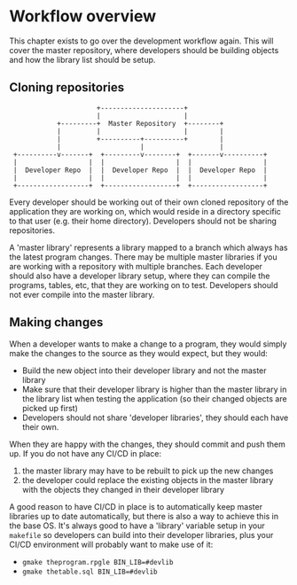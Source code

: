 # Workflow overview

This chapter exists to go over the development workflow again. This will cover the master repository, where developers should be building objects and how the library list should be setup.

## Cloning repositories

```
                      +---------------------+
                      |                     |
            +---------+  Master Repository  +--------+
            |         |                     |        |
            |         +----------+----------+        |
            |                    |                   |
 +----------v-------+  +---------v--------+  +-------v----------+
 |                  |  |                  |  |                  |
 |  Developer Repo  |  |  Developer Repo  |  |  Developer Repo  |
 |                  |  |                  |  |                  |
 +------------------+  +------------------+  +------------------+
```

Every developer should be working out of their own cloned repository of the application they are working on, which would reside in a directory specific to that user (e.g. their home directory). Developers should not be sharing repositories. 

 A 'master library' represents a library mapped to a branch which always has the latest program changes. There may be multiple master libraries if you are working with a repository with multiple branches. Each developer should also have a developer library setup, where they can compile the programs, tables, etc, that they are working on to test. Developers should not ever compile into the master library.

## Making changes

When a developer wants to make a change to a program, they would simply make the changes to the source as they would expect, but they would:

* Build the new object into their developer library and not the master library
* Make sure that their developer library is higher than the master library in the library list when testing the application (so their changed objects are picked up first)
* Developers should not share 'developer libraries', they should each have their own.

When they are happy with the changes, they should commit and push them up. If you do not have any CI/CD in place: 

1. the master library may have to be rebuilt to pick up the new changes
2. the developer could replace the existing objects in the master library with the objects they changed in their developer library

A good reason to have CI/CD in place is to automatically keep master libraries up to date automatically, but there is also a way to achieve this in the base OS. It's always good to have a 'library' variable setup in your `makefile` so developers can build into their developer libraries, plus your CI/CD environment will probably want to make use of it:

* `gmake theprogram.rpgle BIN_LIB=#devlib`
* `gmake thetable.sql BIN_LIB=#devlib`